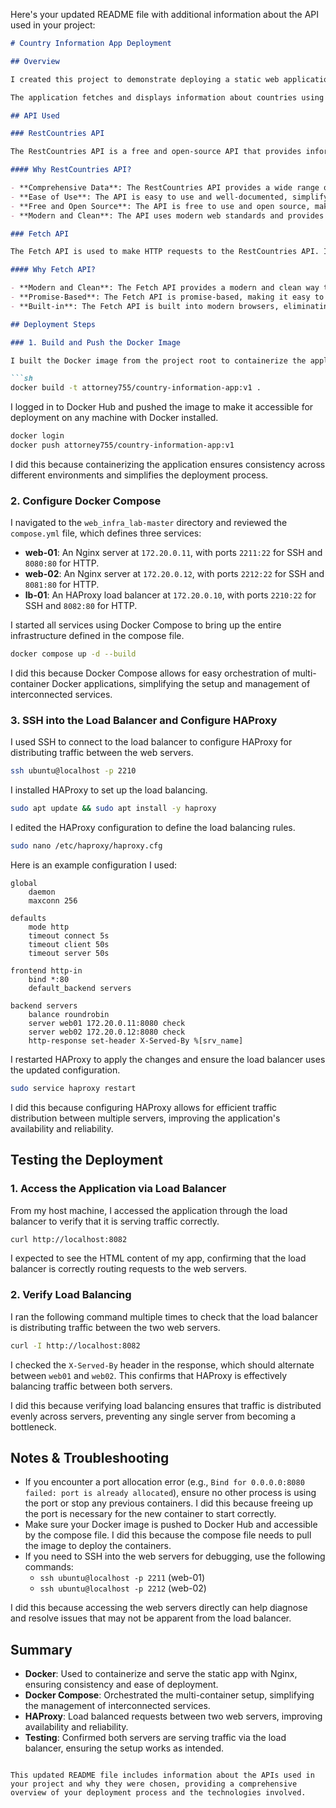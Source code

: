 Here's your updated README file with additional information about the API used in your project:

```markdown
# Country Information App Deployment

## Overview

I created this project to demonstrate deploying a static web application using Docker, Docker Compose, and HAProxy as a load balancer. I used two Nginx-based web servers (`web-01` and `web-02`) to serve the application, with HAProxy (`lb-01`) distributing traffic between them to ensure load balancing and high availability.

The application fetches and displays information about countries using the RestCountries API. This API provides comprehensive data about countries, including their flags, capitals, populations, regions, currencies, and languages. The Fetch API is used to make HTTP requests to the RestCountries API, providing a modern and clean way to fetch data in JavaScript.

## API Used

### RestCountries API

The RestCountries API is a free and open-source API that provides information about countries. It is used in this project to fetch data about countries based on the user's input.

#### Why RestCountries API?

- **Comprehensive Data**: The RestCountries API provides a wide range of information about countries, making it a valuable resource for this project.
- **Ease of Use**: The API is easy to use and well-documented, simplifying the integration process.
- **Free and Open Source**: The API is free to use and open source, making it accessible for developers without any cost.
- **Modern and Clean**: The API uses modern web standards and provides a clean and consistent interface for fetching data.

### Fetch API

The Fetch API is used to make HTTP requests to the RestCountries API. It provides a modern and clean way to make HTTP requests in JavaScript, and it is used in this project to fetch data from the RestCountries API.

#### Why Fetch API?

- **Modern and Clean**: The Fetch API provides a modern and clean way to make HTTP requests in JavaScript.
- **Promise-Based**: The Fetch API is promise-based, making it easy to handle asynchronous operations and errors.
- **Built-in**: The Fetch API is built into modern browsers, eliminating the need for additional libraries or dependencies.

## Deployment Steps

### 1. Build and Push the Docker Image

I built the Docker image from the project root to containerize the application, making it easier to deploy and scale.

```sh
docker build -t attorney755/country-information-app:v1 .
```

I logged in to Docker Hub and pushed the image to make it accessible for deployment on any machine with Docker installed.

```sh
docker login
docker push attorney755/country-information-app:v1
```

I did this because containerizing the application ensures consistency across different environments and simplifies the deployment process.

### 2. Configure Docker Compose

I navigated to the `web_infra_lab-master` directory and reviewed the `compose.yml` file, which defines three services:

- **web-01**: An Nginx server at `172.20.0.11`, with ports `2211:22` for SSH and `8080:80` for HTTP.
- **web-02**: An Nginx server at `172.20.0.12`, with ports `2212:22` for SSH and `8081:80` for HTTP.
- **lb-01**: An HAProxy load balancer at `172.20.0.10`, with ports `2210:22` for SSH and `8082:80` for HTTP.

I started all services using Docker Compose to bring up the entire infrastructure defined in the compose file.

```sh
docker compose up -d --build
```

I did this because Docker Compose allows for easy orchestration of multi-container Docker applications, simplifying the setup and management of interconnected services.

### 3. SSH into the Load Balancer and Configure HAProxy

I used SSH to connect to the load balancer to configure HAProxy for distributing traffic between the web servers.

```sh
ssh ubuntu@localhost -p 2210
```

I installed HAProxy to set up the load balancing.

```sh
sudo apt update && sudo apt install -y haproxy
```

I edited the HAProxy configuration to define the load balancing rules.

```sh
sudo nano /etc/haproxy/haproxy.cfg
```

Here is an example configuration I used:

```
global
    daemon
    maxconn 256

defaults
    mode http
    timeout connect 5s
    timeout client 50s
    timeout server 50s

frontend http-in
    bind *:80
    default_backend servers

backend servers
    balance roundrobin
    server web01 172.20.0.11:8080 check
    server web02 172.20.0.12:8080 check
    http-response set-header X-Served-By %[srv_name]
```

I restarted HAProxy to apply the changes and ensure the load balancer uses the updated configuration.

```sh
sudo service haproxy restart
```

I did this because configuring HAProxy allows for efficient traffic distribution between multiple servers, improving the application's availability and reliability.

## Testing the Deployment

### 1. Access the Application via Load Balancer

From my host machine, I accessed the application through the load balancer to verify that it is serving traffic correctly.

```sh
curl http://localhost:8082
```

I expected to see the HTML content of my app, confirming that the load balancer is correctly routing requests to the web servers.

### 2. Verify Load Balancing

I ran the following command multiple times to check that the load balancer is distributing traffic between the two web servers.

```sh
curl -I http://localhost:8082
```

I checked the `X-Served-By` header in the response, which should alternate between `web01` and `web02`. This confirms that HAProxy is effectively balancing traffic between both servers.

I did this because verifying load balancing ensures that traffic is distributed evenly across servers, preventing any single server from becoming a bottleneck.

## Notes & Troubleshooting

- If you encounter a port allocation error (e.g., `Bind for 0.0.0.0:8080 failed: port is already allocated`), ensure no other process is using the port or stop any previous containers. I did this because freeing up the port is necessary for the new container to start correctly.
- Make sure your Docker image is pushed to Docker Hub and accessible by the compose file. I did this because the compose file needs to pull the image to deploy the containers.
- If you need to SSH into the web servers for debugging, use the following commands:
  - `ssh ubuntu@localhost -p 2211` (web-01)
  - `ssh ubuntu@localhost -p 2212` (web-02)

I did this because accessing the web servers directly can help diagnose and resolve issues that may not be apparent from the load balancer.

## Summary

- **Docker**: Used to containerize and serve the static app with Nginx, ensuring consistency and ease of deployment.
- **Docker Compose**: Orchestrated the multi-container setup, simplifying the management of interconnected services.
- **HAProxy**: Load balanced requests between two web servers, improving availability and reliability.
- **Testing**: Confirmed both servers are serving traffic via the load balancer, ensuring the setup works as intended.
```

This updated README file includes information about the APIs used in your project and why they were chosen, providing a comprehensive overview of your deployment process and the technologies involved.
